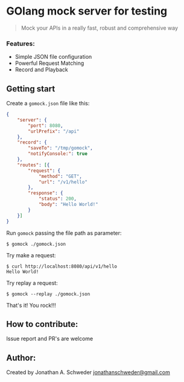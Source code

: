 # GOlang mock server for testing
> Mock your APIs in a really fast, robust and comprehensive way

### Features:
 - Simple JSON file configuration
 - Powerful Request Matching
 - Record and Playback

Getting start
---

Create a ``gomock.json`` file like this:
```json
{
	"server": {
		"port": 8080,
		"urlPrefix": "/api"
	},
	"record": {
		"saveTo": "/tmp/gomock",
		"notifyConsole:": true
	},
	"routes": [{
		"request": {
			"method": "GET",
			"url": "/v1/hello"
		},
		"response": {
			"status": 200,
			"body": "Hello World!"
		}
	}]
}
```

Run ``gomock`` passing the file path as parameter:
```shell
$ gomock ./gomock.json
```

Try make a request:
```shell
$ curl http://localhost:8080/api/v1/hello
Hello World!
```

Try replay a request:
```shell
$ gomock --replay ./gomock.json
```

That's it! You rock!!!

How to contribute:
---

Issue report and PR's are welcome

Author:
---
Created by Jonathan A. Schweder <jonathanschweder@gmail.com>
